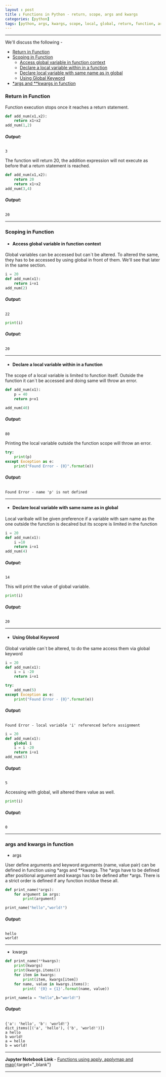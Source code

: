 ```yaml
---
layout : post
title : Functions in Python - return, scope, args and kwargs
categories: [python]
tags: [python, args, kwargs, scope, local, global, return, function, argument]
---
```


---

We'll discuss the following -
* [Return in Function](#return-in-function)
* [Scoping in Function](#scoping-in-function)
    * [Access global variable in function context](#access-global-variable-in-function-context)
    * [Declare a local variable within in a function](#declare-a-local-variable-within-in-a-function)
    * [Declare local variable with same name as in global](#declare-local-variable-with-same-name-as-in-global)
    * [Using Global Keyword](#using-global-keyword)
* [\*args and \*\*kwargs in function](#args-and-kwargs-in-function)

<!--break-->
### Return in Function
Function execution stops once it reaches a return statement.


```python
def add_num(x1,x2):
    return x1+x2
add_num(1,2)
```
###### **Output:**



    3



The function will return 20, the addition expression will not execute as before that a return statement is reached.

```python
def add_num(x1,x2):
    return 20
    return x1+x2
add_num(3,4)
```

###### **Output:**


    20



--- 
### Scoping in Function

* #### Access global variable in function context

Global variables can be accessed but can`t be altered. To altered the same, they has to be accessed by using global in front of them. We'll see that later in the same section.
```python
i = 20
def add_num(x1):
    return i+x1
add_num(2)
```


###### **Output:**

    22




```python
print(i)
```
###### **Output:**

    20
    
--- 
* #### Declare a local variable within in a function

The scope of a local variable is limited to function itself. Outside the function it can`t be accessed and doing same will throw an error.
```python
def add_num(x1):
    p = 40
    return p+x1

add_num(40)
```



###### **Output:**

    80


Printing the local variable outside the function scope will throw an error.

```python
try:
    print(p)
except Exception as e:
    print("Found Error - {0}".format(e))
```
###### **Output:**
 
    Found Error - name 'p' is not defined
    
--- 

* #### Declare local variable with same name as in global
Local varibale will be given preference if a variable with sam name as the one outside the function is decalred but its scopre is limited in the function

```python
i = 20
def add_num(x1):
    i =10
    return i+x1
add_num(4)
```
###### **Output:**



    14



This will print the value of global variable.
```python
print(i)
```
###### **Output:**

    20
    
--- 
* #### Using Global Keyword

Global variable can`t be altered, to do the same access them via global keyword
```python
i = 20
def add_num(x1):
    i = i -20
    return i+x1

try:
    add_num(5)
except Exception as e:
    print("Found Error - {0}".format(e))
```
###### **Output:**

    Found Error - local variable 'i' referenced before assignment
    


```python
i = 20
def add_num(x1):
    global i
    i = i -20
    return i+x1
add_num(5)
```


###### **Output:**

    5


Accessing with global, will altered there value as well.

```python
print(i)
```
###### **Output:**

    0

--- 
### args and kwargs in function
* args

User define arguments and keyword arguments (name, value pair) can be defined in function using *args and **kwargs.
The *args have to be defined after positional argument and kwargs has to be defined after *args. There is a strict order is defined if any function incldue these all.

```python
def print_name(*args):
    for argument in args:
        print(argument)

print_name("hello","world!")
```
###### **Output:**

    hello
    world!
    
--- 
* kwargs

```python
def print_name(**kwargs):
    print(kwargs)
    print(kwargs.items())
    for item in kwargs:
        print(item, kwargs[item])
    for name, value in kwargs.items():
        print( '{0} = {1}'.format(name, value))

print_name(a = "hello",b="world!")
```
###### **Output:**

    {'a': 'hello', 'b': 'world!'}
    dict_items([('a', 'hello'), ('b', 'world!')])
    a hello
    b world!
    a = hello
    b = world!
    
--- 
<b> Jupyter Notebook Link </b>   - [ Functions using apply, applymap and map](https://nbviewer.jupyter.org/github/aakashkh/Sample-Jupyter-Notebooks/blob/master/Functions%20using%20apply%2C%20applymap%20and%20map.ipynb){:target="_blank"}

---